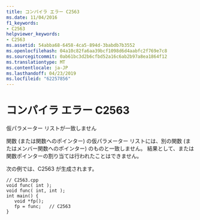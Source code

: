 ```yaml
---
title: コンパイラ エラー C2563
ms.date: 11/04/2016
f1_keywords:
- C2563
helpviewer_keywords:
- C2563
ms.assetid: 54abba68-6458-4ca5-894d-3babdb7b3552
ms.openlocfilehash: 04a10c82fa6aa39bcf1098d6d4aabfc2f769e7c8
ms.sourcegitcommit: 0ab61bc3d2b6cfbd52a16c6ab2b97a8ea1864f12
ms.translationtype: MT
ms.contentlocale: ja-JP
ms.lasthandoff: 04/23/2019
ms.locfileid: "62257856"
---
```

# <a name="compiler-error-c2563"></a>コンパイラ エラー C2563

仮パラメーター リストが一致しません

関数 (または関数へのポインター) の仮パラメーター リストには、別の関数 (またはメンバー関数へのポインター) のものと一致しません。 結果として、または関数ポインターの割り当ては行われたことはできません。

次の例では、C2563 が生成されます。

```
// C2563.cpp
void func( int );
void func( int, int );
int main() {
   void *fp();
   fp = func;   // C2563
}
```